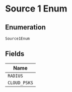 
# Source 1 Enum

## Enumeration

`Source1Enum`

## Fields

| Name |
|  --- |
| `RADIUS` |
| `CLOUD_PSKS` |

